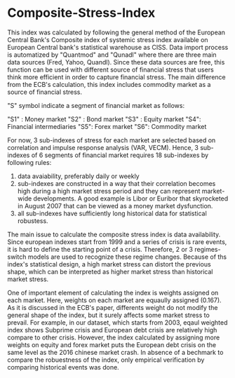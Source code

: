 # Composite-Stress-Index

This index was calculated by following the general method of the European Central Bank's Composite 
index of systemic stress index available on European Central bank's statistical warehouse as CISS. Data import
process is automatized by "Quantmod" and "Qunadl" where there are three main data sources (Fred, Yahoo, Quandl). 
Since these data sources are free, this function can be used with different source of financial stress that 
users think more efficient in order to capture financial stress. The main difference from the ECB's calculation, 
this index includes commodity market as a source of financial stress. 

"S" symbol indicate a segment of financial market as follows:

"S1" : Money market
"S2" : Bond market
"S3" : Equity market
"S4": Financial intermediaries
"S5": Forex market 
"S6": Commodity market 

For now, 3 sub-indexes of stress for each market are selected based on correlation and impulse response analysis (VAR, VECM). Hence, 3 sub-indexes of 
6 segments of financial market requires 18 sub-indexes by following rules:

1. data avaiability, preferably daily or weekly 
2. sub-indexes are constructed in a way that their correlation becomes high during a high market stress period and they can represent market-wide developments. A good example is Libor or Euribor that skyrocketed in August 2007 that can be viewed as a money market dysfunction.
3. all sub-indexes have sufficiently long historical data for statistical robustess.

The main issue to calculate the composite stress index is data availability. Since european indexes start from 1999 and a series of crisis is rare events, it is hard to define the starting point of a crisis. Therefore, 2 or 3 regimes-switch models are used to recognize these regime changes. Because of ths index's statistical design, a high market stress can distort the previous shape, which can be interpreted as higher market stress than historical market stress. 

One of important element of calculating the index is weights assigned on each market. Here, weights on each market are equaully assigned (0.167). As it is discussed in the ECB's paper, differents weight do not modify the general shape of the index, but it surely affects some market stress to prevail. For example, in our dataset, which 
starts from 2003, eqaul weighted index shows Subprime crisis and European debt crisis are relatively high compare to other crisis. However, the index calculated by assigning more weights on equity and forex market puts the European debt crisis on the same level as the 2016 chinese market crash. In absence of a bechmark to compare the robuestness of the index, only empirical verification by comparing historical events was done. 


